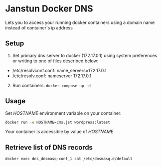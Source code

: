 # Janstun Docker DNS
Lets you to access your running docker containers using a domain name instead of container's ip address

## Setup
1. Set primary dns server to docker (172.17.0.1) using system preferences or writing to one of files described below:
* /etc/resolvconf.conf: name_servers=172.17.0.1
* /etc/resolv.conf: nameserver 172.17.0.1
2. Run containers: ```docker-compose up -d```

## Usage
Set *HOSTNAME* environment variable on your container:
```bash
docker run -e HOSTNAME=cms.jst wordpress:latest
```
Your container is accessible by value of *HOSTNAME*

## Retrieve list of DNS records
```bash
docker exec dns_dnsmasq-conf_1 cat /etc/dnsmasq.d/default
```
